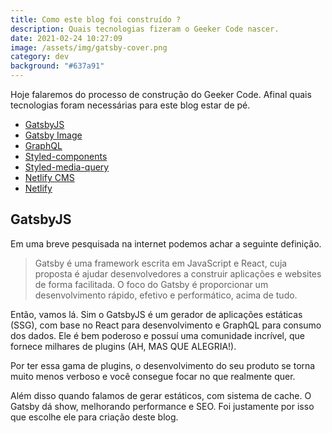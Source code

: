 ```yaml
---
title: Como este blog foi construído ?
description: Quais tecnologias fizeram o Geeker Code nascer.
date: 2021-02-24 10:27:09
image: /assets/img/gatsby-cover.png
category: dev
background: "#637a91"
---
```

Hoje falaremos do processo de construção do Geeker Code. Afinal quais tecnologias foram necessárias para este blog estar de pé.

* [GatsbyJS](www.gatsbyjs.com)
* [Gatsby Image](https://www.gatsbyjs.com/plugins/gatsby-image/)
* [GraphQL](https://graphql.org/)
* [Styled-components](https://styled-components.com/)
* [Styled-media-query](https://www.npmjs.com/package/styled-media-query)
* [Netlify CMS](https://www.netlifycms.org/)
* [Netlify](https://www.netlify.com/)

## GatsbyJS

Em uma breve pesquisada na internet podemos achar a seguinte definição.

> Gatsby é uma framework escrita em JavaScript e React, cuja proposta é ajudar desenvolvedores a construir aplicações e websites de forma facilitada. O foco do Gatsby é proporcionar um desenvolvimento rápido, efetivo e performático, acima de tudo.

Então, vamos lá. Sim o GatsbyJS é um gerador de aplicações estáticas (SSG), com base no React para desenvolvimento e GraphQL para consumo dos dados. Ele é bem poderoso e possuí uma comunidade incrível, que fornece milhares de plugins (AH, MAS QUE ALEGRIA!).

Por ter essa gama de plugins, o desenvolvimento do seu produto se torna muito menos verboso e você consegue focar no que realmente quer. 

Além disso quando falamos de gerar estáticos, com sistema de cache. O Gatsby dá show, melhorando performance e SEO. Foi justamente por isso que escolhe ele para criação deste blog.
